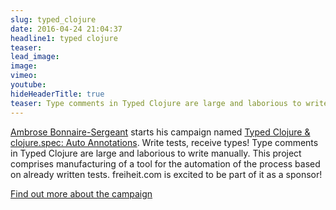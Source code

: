 ```yaml
---
slug: typed_clojure
date: 2016-04-24 21:04:37
headline1: typed clojure
teaser:
lead_image:
image:
vimeo:
youtube:
hideHeaderTitle: true
teaser: Type comments in Typed Clojure are large and laborious to write manually. This project comprises manufacturing of a tool for the automation of the process based on already written tests. freiheit.com is excited to be part of it as a sponsor!
---
```


[Ambrose Bonnaire-Sergeant](https://twitter.com/ambrosebs?lang=de) starts his campaign named [Typed Clojure & clojure.spec: Auto Annotations](https://www.indiegogo.com/projects/typed-clojure-clojure-spec-auto-annotations#/). Write tests, receive types! Type comments in Typed Clojure are large and laborious to write manually.  This project comprises manufacturing of a tool for the automation of the process based on already written tests. freiheit.com is excited to be part of it as a sponsor!

[Find out more about the campaign](http://typedclojure.org/#)


